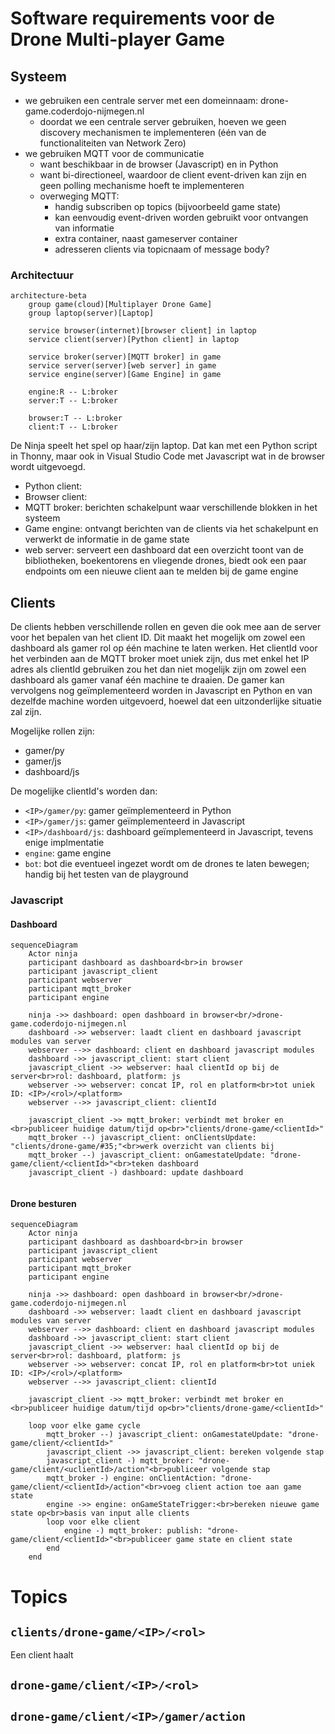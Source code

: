 # Software requirements voor de Drone Multi-player Game

## Systeem

- we gebruiken een centrale server met een domeinnaam: drone-game.coderdojo-nijmegen.nl
    - doordat we een centrale server gebruiken, hoeven we geen discovery mechanismen te implementeren (één van de functionaliteiten van Network Zero)
- we gebruiken MQTT voor de communicatie
    - want beschikbaar in de browser (Javascript) en in Python
    - want bi-directioneel, waardoor de client event-driven kan zijn en geen polling mechanisme hoeft te implementeren
    - overweging MQTT:
        - handig subscriben op topics (bijvoorbeeld game state)
        - kan eenvoudig event-driven worden gebruikt voor ontvangen van informatie
        - extra container, naast gameserver container
        - adresseren clients via topicnaam of message body?

### Architectuur

```mermaid
architecture-beta
    group game(cloud)[Multiplayer Drone Game]
    group laptop(server)[Laptop]

    service browser(internet)[browser client] in laptop
    service client(server)[Python client] in laptop

    service broker(server)[MQTT broker] in game
    service server(server)[web server] in game
    service engine(server)[Game Engine] in game

    engine:R -- L:broker
    server:T -- L:broker

    browser:T -- L:broker
    client:T -- L:broker

```

De Ninja speelt het spel op haar/zijn laptop. Dat kan met een Python script in Thonny, maar ook in Visual Studio Code met Javascript wat in de browser wordt uitgevoegd.

- Python client: 
- Browser client: 
- MQTT broker: berichten schakelpunt waar verschillende blokken in het systeem 
- Game engine: ontvangt berichten van de clients via het schakelpunt en verwerkt de informatie in de game state
- web server: serveert een dashboard dat een overzicht toont van de bibliotheken, boekentorens en vliegende drones, biedt ook een paar endpoints om een nieuwe client aan te melden bij de game engine

## Clients

De clients hebben verschillende rollen en geven die ook mee aan de server voor het bepalen van het client ID. Dit maakt het mogelijk om zowel een dashboard als gamer rol
op één machine te laten werken. Het clientId voor het verbinden aan de MQTT broker moet uniek zijn, dus met enkel het IP adres als clientId gebruiken zou het dan niet mogelijk
zijn om zowel een dashboard als gamer vanaf één machine te draaien. De gamer kan vervolgens nog geïmplementeerd worden in Javascript en Python en van dezelfde machine worden
uitgevoerd, hoewel dat een uitzonderlijke situatie zal zijn.

Mogelijke rollen zijn:

- gamer/py
- gamer/js
- dashboard/js

De mogelijke clientId's worden dan:

- `<IP>/gamer/py`: gamer geïmplementeerd in Python
- `<IP>/gamer/js`: gamer geïmplementeerd in Javascript
- `<IP>/dashboard/js`: dashboard geïmplementeerd in Javascript, tevens enige implmentatie
- `engine`: game engine
- `bot`: bot die eventueel ingezet wordt om de drones te laten bewegen; handig bij het testen van de playground

### Javascript

#### Dashboard
```mermaid
sequenceDiagram
    Actor ninja
    participant dashboard as dashboard<br>in browser
    participant javascript_client
    participant webserver
    participant mqtt_broker
    participant engine

    ninja ->> dashboard: open dashboard in browser<br/>drone-game.coderdojo-nijmegen.nl
    dashboard ->> webserver: laadt client en dashboard javascript modules van server
    webserver -->> dashboard: client en dashboard javascript modules
    dashboard ->> javascript_client: start client
    javascript_client ->> webserver: haal clientId op bij de server<br>rol: dashboard, platform: js
    webserver ->> webserver: concat IP, rol en platform<br>tot uniek ID: <IP>/<rol>/<platform>
    webserver -->> javascript_client: clientId

    javascript_client ->> mqtt_broker: verbindt met broker en <br>publiceer huidige datum/tijd op<br>"clients/drone-game/<clientId>"
    mqtt_broker --) javascript_client: onClientsUpdate: "clients/drone-game/#35;"<br>werk overzicht van clients bij
    mqtt_broker --) javascript_client: onGamestateUpdate: "drone-game/client/<clientId>"<br>teken dashboard
    javascript_client -) dashboard: update dashboard
   
```

#### Drone besturen
```mermaid
sequenceDiagram
    Actor ninja
    participant dashboard as dashboard<br>in browser
    participant javascript_client
    participant webserver
    participant mqtt_broker
    participant engine

    ninja ->> dashboard: open dashboard in browser<br/>drone-game.coderdojo-nijmegen.nl
    dashboard ->> webserver: laadt client en dashboard javascript modules van server
    webserver -->> dashboard: client en dashboard javascript modules
    dashboard ->> javascript_client: start client
    javascript_client ->> webserver: haal clientId op bij de server<br>rol: dashboard, platform: js
    webserver ->> webserver: concat IP, rol en platform<br>tot uniek ID: <IP>/<rol>/<platform>
    webserver -->> javascript_client: clientId

    javascript_client ->> mqtt_broker: verbindt met broker en <br>publiceer huidige datum/tijd op<br>"clients/drone-game/<clientId>"

    loop voor elke game cycle
        mqtt_broker --) javascript_client: onGamestateUpdate: "drone-game/client/<clientId>"
        javascript_client ->> javascript_client: bereken volgende stap
        javascript_client -) mqtt_broker: "drone-game/client/<uclientId>/action"<br>publiceer volgende stap
        mqtt_broker -) engine: onClientAction: "drone-game/client/<clientId>/action"<br>voeg client action toe aan game state
        engine ->> engine: onGameStateTrigger:<br>bereken nieuwe game state op<br>basis van input alle clients
        loop voor elke client
            engine -) mqtt_broker: publish: "drone-game/client/<clientId>"<br>publiceer game state en client state
        end
    end
```

# Topics

## `clients/drone-game/<IP>/<rol>`

Een client haalt 

## `drone-game/client/<IP>/<rol>`

## `drone-game/client/<IP>/gamer/action`

